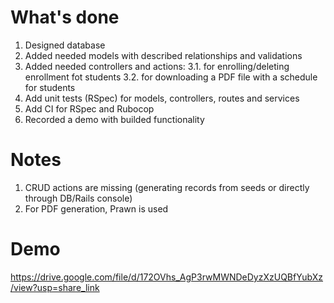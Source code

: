 # What's done
1. Designed database
2. Added needed models with described relationships and validations
3. Added needed controllers and actions:
    3.1.  for enrolling/deleting enrollment fot students
    3.2.  for downloading a PDF file with a schedule for students
5. Add unit tests (RSpec) for models, controllers, routes and services
6. Add CI for RSpec and Rubocop
7. Recorded a demo with builded functionality

# Notes
1. CRUD actions are missing (generating records from seeds or directly through DB/Rails console)
2. For PDF generation, Prawn is used

# Demo
https://drive.google.com/file/d/172OVhs_AgP3rwMWNDeDyzXzUQBfYubXz/view?usp=share_link
